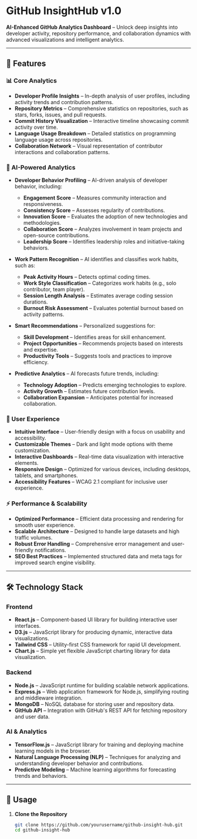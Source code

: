# GitHub InsightHub v1.0

**AI-Enhanced GitHub Analytics Dashboard** – Unlock deep insights into developer activity, repository performance, and collaboration dynamics with advanced visualizations and intelligent analytics.

---

## 🚀 Features

### 📊 Core Analytics

- **Developer Profile Insights** – In-depth analysis of user profiles, including activity trends and contribution patterns.
- **Repository Metrics** – Comprehensive statistics on repositories, such as stars, forks, issues, and pull requests.
- **Commit History Visualization** – Interactive timeline showcasing commit activity over time.
- **Language Usage Breakdown** – Detailed statistics on programming language usage across repositories.
- **Collaboration Network** – Visual representation of contributor interactions and collaboration patterns.

### 🤖 AI-Powered Analytics

- **Developer Behavior Profiling** – AI-driven analysis of developer behavior, including:
  - **Engagement Score** – Measures community interaction and responsiveness.
  - **Consistency Score** – Assesses regularity of contributions.
  - **Innovation Score** – Evaluates the adoption of new technologies and methodologies.
  - **Collaboration Score** – Analyzes involvement in team projects and open-source contributions.
  - **Leadership Score** – Identifies leadership roles and initiative-taking behaviors.

- **Work Pattern Recognition** – AI identifies and classifies work habits, such as:
  - **Peak Activity Hours** – Detects optimal coding times.
  - **Work Style Classification** – Categorizes work habits (e.g., solo contributor, team player).
  - **Session Length Analysis** – Estimates average coding session durations.
  - **Burnout Risk Assessment** – Evaluates potential burnout based on activity patterns.

- **Smart Recommendations** – Personalized suggestions for:
  - **Skill Development** – Identifies areas for skill enhancement.
  - **Project Opportunities** – Recommends projects based on interests and expertise.
  - **Productivity Tools** – Suggests tools and practices to improve efficiency.

- **Predictive Analytics** – AI forecasts future trends, including:
  - **Technology Adoption** – Predicts emerging technologies to explore.
  - **Activity Growth** – Estimates future contribution levels.
  - **Collaboration Expansion** – Anticipates potential for increased collaboration.

### 🎨 User Experience

- **Intuitive Interface** – User-friendly design with a focus on usability and accessibility.
- **Customizable Themes** – Dark and light mode options with theme customization.
- **Interactive Dashboards** – Real-time data visualization with interactive elements.
- **Responsive Design** – Optimized for various devices, including desktops, tablets, and smartphones.
- **Accessibility Features** – WCAG 2.1 compliant for inclusive user experience.

### ⚡ Performance & Scalability

- **Optimized Performance** – Efficient data processing and rendering for smooth user experience.
- **Scalable Architecture** – Designed to handle large datasets and high traffic volumes.
- **Robust Error Handling** – Comprehensive error management and user-friendly notifications.
- **SEO Best Practices** – Implemented structured data and meta tags for improved search engine visibility.

---

## 🛠️ Technology Stack

### Frontend

- **React.js** – Component-based UI library for building interactive user interfaces.
- **D3.js** – JavaScript library for producing dynamic, interactive data visualizations.
- **Tailwind CSS** – Utility-first CSS framework for rapid UI development.
- **Chart.js** – Simple yet flexible JavaScript charting library for data visualization.

### Backend

- **Node.js** – JavaScript runtime for building scalable network applications.
- **Express.js** – Web application framework for Node.js, simplifying routing and middleware integration.
- **MongoDB** – NoSQL database for storing user and repository data.
- **GitHub API** – Integration with GitHub's REST API for fetching repository and user data.

### AI & Analytics

- **TensorFlow.js** – JavaScript library for training and deploying machine learning models in the browser.
- **Natural Language Processing (NLP)** – Techniques for analyzing and understanding developer behavior and contributions.
- **Predictive Modeling** – Machine learning algorithms for forecasting trends and behaviors.

---

## 🎯 Usage

1. **Clone the Repository**

   ```bash
   git clone https://github.com/yourusername/github-insight-hub.git
   cd github-insight-hub
